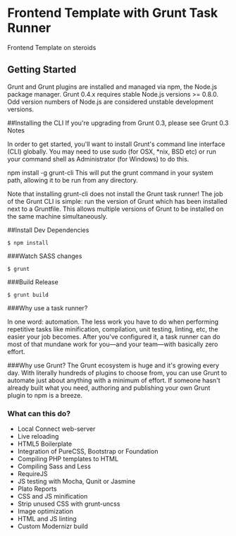 # Frontend Template with Grunt Task Runner 

Frontend Template on steroids


## Getting Started
Grunt and Grunt plugins are installed and managed via npm, the Node.js package manager.
Grunt 0.4.x requires stable Node.js versions >= 0.8.0. Odd version numbers of Node.js are considered unstable development versions.

##Installing the CLI
If you're upgrading from Grunt 0.3, please see Grunt 0.3 Notes

In order to get started, you'll want to install Grunt's command line interface (CLI) globally. You may need to use sudo (for OSX, *nix, BSD etc) or run your command shell as Administrator (for Windows) to do this.

npm install -g grunt-cli
This will put the grunt command in your system path, allowing it to be run from any directory.

Note that installing grunt-cli does not install the Grunt task runner! The job of the Grunt CLI is simple: run the version of Grunt which has been installed next to a Gruntfile. This allows multiple versions of Grunt to be installed on the same machine simultaneously.


##Install Dev Dependencies
```
$ npm install

```
###Watch SASS changes
```
$ grunt

```
###Build Release
```
$ grunt build

```

###Why use a task runner?

In one word: automation. The less work you have to do when performing repetitive tasks like minification, compilation, unit testing, linting, etc, the easier your job becomes. After you've configured it, a task runner can do most of that mundane work for you—and your team—with basically zero effort.

###Why use Grunt?
The Grunt ecosystem is huge and it's growing every day. With literally hundreds of plugins to choose from, you can use Grunt to automate just about anything with a minimum of effort. If someone hasn't already built what you need, authoring and publishing your own Grunt plugin to npm is a breeze.

### What can this do?

* Local Connect web-server
* Live reloading
* HTML5 Boilerplate
* Integration of PureCSS, Bootstrap or Foundation
* Compiling PHP templates to HTML
* Compiling Sass and Less
* RequireJS
* JS testing with Mocha, Qunit or Jasmine
* Plato Reports
* CSS and JS minification
* Strip unused CSS with grunt-uncss
* Image optimization
* HTML and JS linting
* Custom Modernizr build



